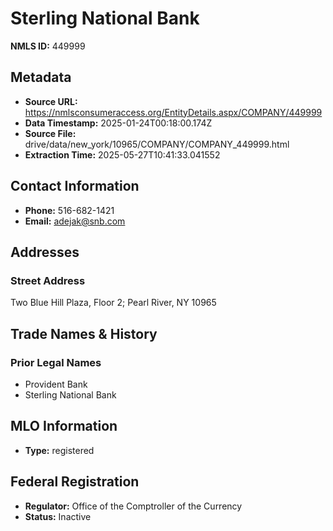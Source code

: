 # Sterling National Bank

**NMLS ID:** 449999

## Metadata
- **Source URL:** https://nmlsconsumeraccess.org/EntityDetails.aspx/COMPANY/449999
- **Data Timestamp:** 2025-01-24T00:18:00.174Z
- **Source File:** drive/data/new_york/10965/COMPANY/COMPANY_449999.html
- **Extraction Time:** 2025-05-27T10:41:33.041552

## Contact Information
- **Phone:** 516-682-1421
- **Email:** adejak@snb.com

## Addresses
### Street Address
Two Blue Hill Plaza, Floor 2; Pearl River, NY 10965

## Trade Names & History
### Prior Legal Names
- Provident Bank
- Sterling National Bank

## MLO Information
- **Type:** registered

## Federal Registration
- **Regulator:** Office of the Comptroller of the Currency
- **Status:** Inactive

